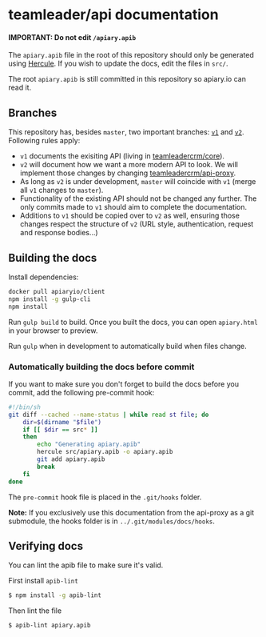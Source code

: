 # teamleader/api documentation

#### IMPORTANT: Do not edit `/apiary.apib`

The `apiary.apib` file in the root of this repository should only be generated using [Hercule](https://github.com/jamesramsay/hercule). If you wish to update the docs, edit the files in `src/`.

The root `apiary.apib` is still committed in this repository so apiary.io can read it.

## Branches

This repository has, besides `master`, two important branches: [`v1`](https://github.com/teamleadercrm/api/tree/v1) and [`v2`](https://github.com/teamleadercrm/api/tree/v2). Following rules apply:

- `v1` documents the exisiting API (living in [teamleadercrm/core](https://github.com/teamleadercrm/core/tree/development/public_html/api)).
- `v2` will document how we want a more modern API to look. We will implement those changes by changing [teamleadercrm/api-proxy](https://github.com/teamleadercrm/api-proxy).
- As long as `v2` is under development, `master` will coincide with `v1` (merge all `v1` changes to `master`).
- Functionality of the existing API should not be changed any further. The only commits made to `v1` should aim to complete the documentation.
- Additions to `v1` should be copied over to `v2` as well, ensuring those changes respect the structure of `v2` (URL style, authentication, request and response bodies...)

## Building the docs

Install dependencies:

```bash
docker pull apiaryio/client
npm install -g gulp-cli
npm install
```

Run `gulp build` to build. Once you built the docs, you can open `apiary.html` in your browser to preview.

Run `gulp` when in development to automatically build when files change.

### Automatically building the docs before commit

If you want to make sure you don't forget to build the docs before you commit, add the following pre-commit hook:

```bash
#!/bin/sh
git diff --cached --name-status | while read st file; do
	dir=$(dirname "$file")
	if [[ $dir == src* ]]
	then
		echo "Generating apiary.apib"
		hercule src/apiary.apib -o apiary.apib
		git add apiary.apib
		break
	fi
done
```

The `pre-commit` hook file is placed in the `.git/hooks` folder.

**Note:** If you exclusively use this documentation from the api-proxy as a git submodule, the hooks folder is in `../.git/modules/docs/hooks`.

## Verifying docs

You can lint the apib file to make sure it's valid.

First install `apib-lint`

```bash
$ npm install -g apib-lint
```

Then lint the file

```bash
$ apib-lint apiary.apib
```
